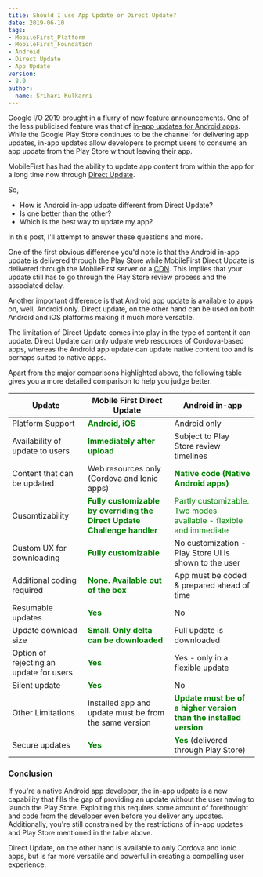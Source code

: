 ```yaml
---
title: Should I use App Update or Direct Update?
date: 2019-06-10
tags:
- MobileFirst_Platform
- MobileFirst_Foundation
- Android
- Direct Update
- App Update
version:
- 8.0
author:
  name: Srihari Kulkarni
---
```


Google I/O 2019 brought in a flurry of new feature announcements. One of the less publicised feature was that of [in-app updates for Android apps](https://developer.android.com/guide/app-bundle/in-app-updates). While the Google Play Store continues to be the channel for delivering app updates, in-app updates allow developers to prompt users to consume an app update from the Play Store without leaving their app.

MobileFirst has had the ability to update app content from within the app for a long time now through [Direct Update](https://mobilefirstplatform.ibmcloud.com/tutorials/en/foundation/8.0/application-development/direct-update/).

So,
* How is Android in-app udpate different from Direct Update?
* Is one better than the other?
* Which is the best way to update my app?

In this post, I'll attempt to answer these questions and more.

One of the first obvious difference you'd note is that the Android in-app update is delivered through the Play Store while MobileFirst Direct Update is delivered through the MobileFirst server or a [CDN](http://mobilefirstplatform.ibmcloud.com/tutorials/en/foundation/8.0/application-development/direct-update/cdn-support/). This implies that your update still has to go through the Play Store review process and the associated delay.

Another important difference is that Android app update is available to apps on, well, Android only. Direct update, on the other hand can be used on both Android and iOS platforms making it much more versatile.

The limitation of Direct Update comes into play in the type of content it can update. Direct Update can only udpate web resources of Cordova-based apps, whereas the Android app update can update native content too and is perhaps suited to native apps.

Apart from the major comparisons highlighted above, the following table gives you a more detailed comparison to help you judge better.


<table class="table table-striped">
<thead>
<tr>
<th>Update</th>
<th>Mobile First Direct Update</th>
<th>Android in-app</th>
</tr>
</thead>
<tbody>
<tr>
<td>Platform Support</td>
<td><span style="color:green"><b>Android, iOS</b></span></td>
<td>Android only</td>
</tr>
<tr>
<td>Availability of update to users</td>
<td><span style="color:green"><b>Immediately after upload</b></span></td>
<td>Subject to Play Store review timelines</td>
</tr>
<tr>
<td>Content that can be updated</td>
<td>Web resources only (Cordova and Ionic apps)</td>
<td><span style="color:green"><b>Native code (Native Android apps)</b></span></td>
</tr>
<tr>
<td>Cusomtizability</td>
<td><span style="color:green"><b>Fully customizable by overriding the Direct Update Challenge handler</b></span></td>
<td><span style="color:green">Partly customizable. Two modes available - flexible and immediate</span></td>
</tr>
<tr>
<td>Custom UX for downloading</td>
<td><span style="color:green"><b>Fully customizable</b></span></td>
<td>No customization - Play Store UI is shown to the user</td>
</tr>
<tr>
<td>Additional coding required</td>
<td><span style="color:green"><b>None. Available out of the box</b></span></td>
<td>App must be coded & prepared ahead of time</td>
</tr>
<tr>
<td>Resumable updates</td>
<td><span style="color:green"><b>Yes</b></span></td>
<td>No</td>
</tr>
<tr>
<td>Update download size</td>
<td><span style="color:green"><b>Small. Only delta can be downloaded</b></span></td>
<td>Full update is downloaded</td>
</tr>
<tr>
<td>Option of rejecting an update for users</td>
<td><span style="color:green"><b>Yes</b></span></td>
<td>Yes - only in a flexible update</td>
</tr>
<tr>
<td>Silent update</td>
<td><span style="color:green"><b>Yes</b></span></td>
<td>No</td>
</tr>
<tr>
<td>Other Limitations</td>
<td>Installed app and update must be from the same version</td>
<td><span style="color:green"><b>Update must be of a higher version than the installed version</b></span></td>
</tr>
<tr>
<td>Secure updates</td>
<td><span style="color:green"><b>Yes</b></span> </td>
<td><span style="color:green"><b>Yes</b></span> (delivered through Play Store)</td>
</tr>
</tbody>
</table>


### Conclusion

If you're a native Android app developer, the in-app udpate is a new capability that fills the gap of providing an update without the user having to launch the Play Store. Exploiting this requires some amount of forethought and code from the developer even before you deliver any updates. Additionally, you're still constrained by the restrictions of in-app updates and Play Store mentioned in the table above.

Direct Update, on the other hand is available to only Cordova and Ionic apps, but is far more versatile and powerful in creating a compelling user experience.
